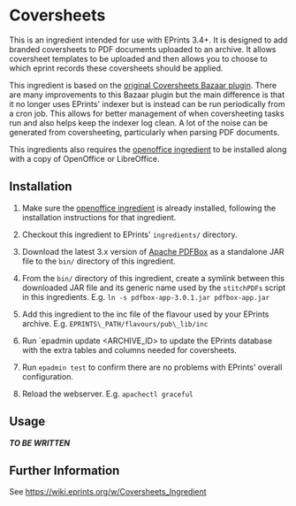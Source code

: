# Coversheets

This is an ingredient intended for use with EPrints 3.4+. It is designed to add branded coversheets to PDF documents uploaded to an archive.  It allows coversheet templates to be uploaded and then allows you to choose to which eprint records these coversheets should be applied.

This ingredient is based on the [original Coversheets Bazaar plugin](https://bazaar.eprints.org/350/).  There are many improvements to this Bazaar plugin but the main difference is that it no longer uses EPrints' indexer but is instead can be run periodically from a cron job. This allows for better management of when coversheeting tasks run and also helps keep the indexer log clean.  A lot of the noise can be generated from coversheeting, particularly when parsing PDF documents.

This ingredients also requires the [openoffice ingredient](https://github.com/eprints/openoffice) to be installed along with a copy of OpenOffice or LibreOffice.


## Installation

1. Make sure the [openoffice ingredient](https://github.com/eprints/openoffice) is already installed, following the installation instructions for that ingredient.

2. Checkout this ingredient to EPrints' `ingredients/` directory.

3. Download the latest 3.x version of [Apache PDFBox](https://pdfbox.apache.org/download.html) as a standalone JAR file to the `bin/` directory of this ingredient.

4. From the `bin/` directory of this ingredient, create a symlink between this downloaded JAR file and its generic name used by the `stitchPDFs` script in this ingredients. E.g. `ln -s pdfbox-app-3.0.1.jar pdfbox-app.jar`

5. Add this ingredient to the inc file of the flavour used by your EPrints archive.  E.g. `EPRINTS\_PATH/flavours/pub\_lib/inc`

6. Run `epadmin update <ARCHIVE\_ID\> to update the EPrints database with the extra tables and columns needed for coversheets.

7. Run `epadmin test` to confirm there are no problems with EPrints' overall configuration.

8. Reload the webserver. E.g. `apachectl graceful`


## Usage

***TO BE WRITTEN***


## Further Information

See https://wiki.eprints.org/w/Coversheets_Ingredient
